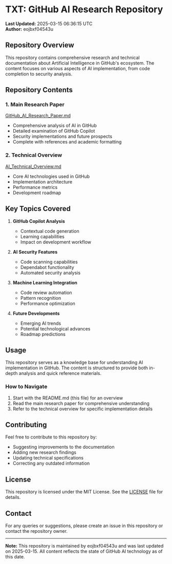 # TXT: GitHub AI Research Repository

**Last Updated:** 2025-03-15 06:36:15 UTC  
**Author:** eojbxf04543u

## Repository Overview

This repository contains comprehensive research and technical documentation about Artificial Intelligence in GitHub's ecosystem. The content focuses on various aspects of AI implementation, from code completion to security analysis.

## Repository Contents

### 1. Main Research Paper
[GitHub_AI_Research_Paper.md](./GitHub_AI_Research_Paper.md)
- Comprehensive analysis of AI in GitHub
- Detailed examination of GitHub Copilot
- Security implementations and future prospects
- Complete with references and academic formatting

### 2. Technical Overview
[AI_Technical_Overview.md](./AI_Technical_Overview.md)
- Core AI technologies used in GitHub
- Implementation architecture
- Performance metrics
- Development roadmap

## Key Topics Covered

1. **GitHub Copilot Analysis**
   - Contextual code generation
   - Learning capabilities
   - Impact on development workflow

2. **AI Security Features**
   - Code scanning capabilities
   - Dependabot functionality
   - Automated security analysis

3. **Machine Learning Integration**
   - Code review automation
   - Pattern recognition
   - Performance optimization

4. **Future Developments**
   - Emerging AI trends
   - Potential technological advances
   - Roadmap predictions

## Usage

This repository serves as a knowledge base for understanding AI implementation in GitHub. The content is structured to provide both in-depth analysis and quick reference materials.

### How to Navigate

1. Start with the README.md (this file) for an overview
2. Read the main research paper for comprehensive understanding
3. Refer to the technical overview for specific implementation details

## Contributing

Feel free to contribute to this repository by:
- Suggesting improvements to the documentation
- Adding new research findings
- Updating technical specifications
- Correcting any outdated information

## License

This repository is licensed under the MIT License. See the [LICENSE](./LICENSE) file for details.

## Contact

For any queries or suggestions, please create an issue in this repository or contact the repository owner.

---

**Note:** This repository is maintained by eojbxf04543u and was last updated on 2025-03-15. All content reflects the state of GitHub AI technology as of this date.
